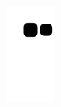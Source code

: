











![snake gif](https://github.com/Seop0728/Seop0728/blob/output/github-contribution-grid-snake.svg)



























































